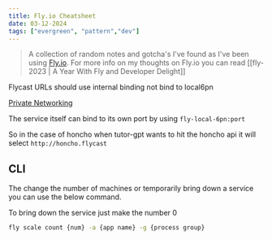 ```yaml
---
title: Fly.io Cheatsheet
date: 03-12-2024
tags: ["evergreen", "pattern","dev"]
---
```


> A collection of random notes and gotcha's I've found as I've been using
> [Fly.io](https://fly.io/). For more info on my thoughts on Fly.io you can read
> [[fly-2023 | A Year With Fly and Developer Delight]]


Flycast URLs should use internal binding not bind to local6pn

[Private Networking](https://fly.io/docs/reference/private-networking/)

The service itself can bind to its own port by using `fly-local-6pn:port` 

So in the case of honcho when tutor-gpt wants to hit the honcho api it will
select `http://honcho.flycast`

## CLI

The change the number of machines or temporarily bring down a service you can
use the below command. 

To bring down the service just make the number 0

```bash
fly scale count {num} -a {app name} -g {process group}
```
